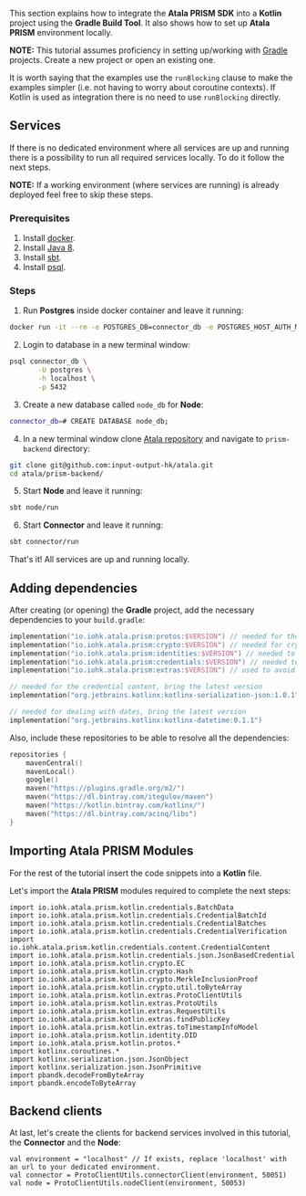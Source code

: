 This section explains how to integrate the **Atala PRISM SDK** into a **Kotlin** project using the **Gradle Build Tool**. It also shows how to set up **Atala PRISM** environment locally.

**NOTE:** This tutorial assumes proficiency in setting up/working with [Gradle](https://gradle.org/) projects. Create a new project or open an existing one.

It is worth saying that the examples use the `runBlocking` clause to make the examples simpler (i.e. not having to worry about coroutine contexts). If Kotlin is used as integration there is no need to use `runBlocking` directly.

## Services
If there is no dedicated environment where all services are up and running there is a possibility to run all required services locally. To do it follow the next steps. 

**NOTE:** If a working environment (where services are running) is already deployed feel free to skip these steps.

### Prerequisites

1. Install [docker](https://www.docker.com/).
2. Install [Java 8](https://www.oracle.com/java/technologies/javase/javase-jdk8-downloads.html).
3. Install [sbt](https://www.scala-sbt.org/).
4. Install [psql](https://www.postgresql.org/download/).

### Steps
1. Run **Postgres** inside docker container and leave it running:
```bash
docker run -it --rm -e POSTGRES_DB=connector_db -e POSTGRES_HOST_AUTH_METHOD=trust -p 5432:5432 postgres
```
2. Login to database in a new terminal window:
```bash
psql connector_db \
       -U postgres \
       -h localhost \
       -p 5432
```
3. Create a new database called `node_db` for **Node**:
```bash
connector_db=# CREATE DATABASE node_db;
```

4. In a new terminal window clone [Atala repository](https://github.com/input-output-hk/atala) and navigate to `prism-backend` directory:
```bash
git clone git@github.com:input-output-hk/atala.git
cd atala/prism-backend/
```

5. Start **Node** and leave it running:
```bash
sbt node/run
```

6. Start **Connector**  and leave it running:
```bash
sbt connector/run
```

That's it! All services are up and running locally.

## Adding dependencies

After creating (or opening) the **Gradle** project, add the necessary dependencies to your `build.gradle`:

```kotlin
implementation("io.iohk.atala.prism:protos:$VERSION") // needed for the credential payloads defined in protobuf as well as to interact with our backend services
implementation("io.iohk.atala.prism:crypto:$VERSION") // needed for cryptography primitives implementation
implementation("io.iohk.atala.prism:identities:$VERSION") // needed to deal with DIDs
implementation("io.iohk.atala.prism:credentials:$VERSION") // needed to deal with credentials
implementation("io.iohk.atala.prism:extras:$VERSION") // used to avoid some boilerplate

// needed for the credential content, bring the latest version
implementation("org.jetbrains.kotlinx:kotlinx-serialization-json:1.0.1")

// needed for dealing with dates, bring the latest version
implementation("org.jetbrains.kotlinx:kotlinx-datetime:0.1.1")
```


Also, include these repositories to be able to resolve all the dependencies:

```kotlin
repositories {
    mavenCentral()
    mavenLocal()
    google()
    maven("https://plugins.gradle.org/m2/")
    maven("https://dl.bintray.com/itegulov/maven")
    maven("https://kotlin.bintray.com/kotlinx/")
    maven("https://dl.bintray.com/acinq/libs")
}
```


## Importing Atala PRISM Modules

For the rest of the tutorial insert the code snippets into a **Kotlin** file.

Let's import the **Atala PRISM** modules required to complete the next steps:

```kotlin:ank
import io.iohk.atala.prism.kotlin.credentials.BatchData
import io.iohk.atala.prism.kotlin.credentials.CredentialBatchId
import io.iohk.atala.prism.kotlin.credentials.CredentialBatches
import io.iohk.atala.prism.kotlin.credentials.CredentialVerification
import io.iohk.atala.prism.kotlin.credentials.content.CredentialContent
import io.iohk.atala.prism.kotlin.credentials.json.JsonBasedCredential
import io.iohk.atala.prism.kotlin.crypto.EC
import io.iohk.atala.prism.kotlin.crypto.Hash
import io.iohk.atala.prism.kotlin.crypto.MerkleInclusionProof
import io.iohk.atala.prism.kotlin.crypto.util.toByteArray
import io.iohk.atala.prism.kotlin.extras.ProtoClientUtils
import io.iohk.atala.prism.kotlin.extras.ProtoUtils
import io.iohk.atala.prism.kotlin.extras.RequestUtils
import io.iohk.atala.prism.kotlin.extras.findPublicKey
import io.iohk.atala.prism.kotlin.extras.toTimestampInfoModel
import io.iohk.atala.prism.kotlin.identity.DID
import io.iohk.atala.prism.kotlin.protos.*
import kotlinx.coroutines.*
import kotlinx.serialization.json.JsonObject
import kotlinx.serialization.json.JsonPrimitive
import pbandk.decodeFromByteArray
import pbandk.encodeToByteArray
```

## Backend clients

At last, let's create the clients for backend services involved in this tutorial, the **Connector** and the **Node**:

```kotlin:ank
val environment = "localhost" // If exists, replace 'localhost' with an url to your dedicated environment. 
val connector = ProtoClientUtils.connectorClient(environment, 50051)
val node = ProtoClientUtils.nodeClient(environment, 50053)
```
